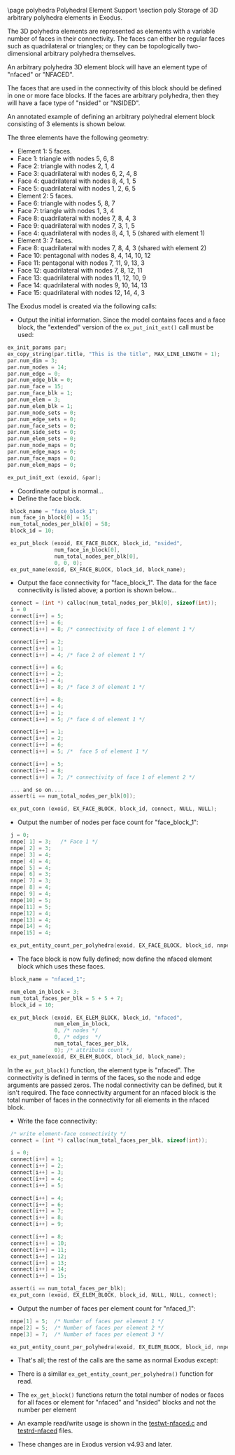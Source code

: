 \page polyhedra Polyhedral Element Support
\section poly Storage of 3D arbitrary polyhedra elements in Exodus.

The 3D polyhedra elements are represented as elements with a variable
number of faces in their connectivity.  The faces can either be
regular faces such as quadrilateral or triangles; or they can be
topologically two-dimensional arbitrary polyhedra themselves.

An arbitrary polyhedra 3D element block will have an element type of
"nfaced" or "NFACED".

The faces that are used in the connectivity of this block should be
defined in one or more face blocks.  If the faces are arbitrary
polyhedra, then they will have a face type of "nsided" or "NSIDED".

An annotated example of defining an arbitrary polyhedral element block
consisting of 3 elements is shown below.

The three elements have the following geometry:

*   Element 1: 5 faces.
  *   Face 1: triangle with nodes 5, 6, 8
  *   Face 2: triangle with nodes 2, 1, 4
  *   Face 3: quadrilateral with nodes 6, 2, 4, 8
  *   Face 4: quadrilateral with nodes 8, 4, 1, 5
  *   Face 5: quadrilateral with nodes 1, 2, 6, 5
*   Element 2: 5 faces.
  *   Face 6: triangle with nodes 5, 8, 7
  *   Face 7: triangle with nodes 1, 3, 4
  *   Face 8: quadrilateral with nodes 7, 8, 4, 3
  *   Face 9: quadrilateral with nodes 7, 3, 1, 5
  *   Face 4: quadrilateral with nodes 8, 4, 1, 5 (shared with element 1)
*   Element 3: 7 faces.
  *   Face  8: quadrilateral with nodes 7, 8, 4, 3 (shared with element 2)
  *   Face 10: pentagonal with nodes 8, 4, 14, 10, 12
  *   Face 11: pentagonal with nodes 7, 11, 9, 13, 3
  *   Face 12: quadrilateral with nodes 7, 8, 12, 11
  *   Face 13: quadrilateral with nodes 11, 12, 10, 9
  *   Face 14: quadrilateral with nodes 9, 10, 14, 13
  *   Face 15: quadrilateral with nodes 12, 14, 4, 3

The Exodus model is created via the following calls:

*   Output the initial information.  Since the model contains faces and
  a face block, the "extended" version of the `ex_put_init_ext()` call must be used:
  ~~~~C
  ex_init_params par;
  ex_copy_string(par.title, "This is the title", MAX_LINE_LENGTH + 1);
  par.num_dim = 3;
  par.num_nodes = 14;
  par.num_edge = 0;
  par.num_edge_blk = 0;
  par.num_face = 15;
  par.num_face_blk = 1;
  par.num_elem = 3;
  par.num_elem_blk = 1;
  par.num_node_sets = 0;
  par.num_edge_sets = 0;
  par.num_face_sets = 0;
  par.num_side_sets = 0;
  par.num_elem_sets = 0;
  par.num_node_maps = 0;
  par.num_edge_maps = 0;
  par.num_face_maps = 0;
  par.num_elem_maps = 0;

  ex_put_init_ext (exoid, &par);
  ~~~~

*   Coordinate output is normal...
*   Define the face block.
  ~~~~C
   block_name = "face_block_1";
   num_face_in_block[0] = 15;
   num_total_nodes_per_blk[0] = 58;
   block_id = 10;

   ex_put_block (exoid, EX_FACE_BLOCK, block_id, "nsided",
                 num_face_in_block[0],
                 num_total_nodes_per_blk[0],
                 0, 0, 0);
   ex_put_name(exoid, EX_FACE_BLOCK, block_id, block_name);
  ~~~~

*   Output the face connectivity for "face_block_1".
  The data for the face connectivity is listed above; a portion is shown below...
  ~~~~C
   connect = (int *) calloc(num_total_nodes_per_blk[0], sizeof(int));
   i = 0
   connect[i++] = 5;
   connect[i++] = 6;
   connect[i++] = 8; /* connectivity of face 1 of element 1 */

   connect[i++] = 2;
   connect[i++] = 1;
   connect[i++] = 4; /* face 2 of element 1 */

   connect[i++] = 6;
   connect[i++] = 2;
   connect[i++] = 4;
   connect[i++] = 8; /* face 3 of element 1 */

   connect[i++] = 8;
   connect[i++] = 4;
   connect[i++] = 1;
   connect[i++] = 5; /* face 4 of element 1 */

   connect[i++] = 1;
   connect[i++] = 2;
   connect[i++] = 6;
   connect[i++] = 5; /*  face 5 of element 1 */

   connect[i++] = 5;
   connect[i++] = 8;
   connect[i++] = 7; /* connectivity of face 1 of element 2 */

   ... and so on....
   assert(i == num_total_nodes_per_blk[0]);

   ex_put_conn (exoid, EX_FACE_BLOCK, block_id, connect, NULL, NULL);
  ~~~~

*   Output the number of nodes per face count for "face_block_1":
  ~~~~C
   j = 0;
   nnpe[ 1] = 3;   /* Face 1 */
   nnpe[ 2] = 3;
   nnpe[ 3] = 4;
   nnpe[ 4] = 4;
   nnpe[ 5] = 4;
   nnpe[ 6] = 3;
   nnpe[ 7] = 3;
   nnpe[ 8] = 4;
   nnpe[ 9] = 4;
   nnpe[10] = 5;
   nnpe[11] = 5;
   nnpe[12] = 4;
   nnpe[13] = 4;
   nnpe[14] = 4;
   nnpe[15] = 4;

   ex_put_entity_count_per_polyhedra(exoid, EX_FACE_BLOCK, block_id, nnpe);
  ~~~~

*   The face block is now fully defined; now define the nfaced element
  block which uses these faces.
  ~~~~C
   block_name = "nfaced_1";

   num_elem_in_block = 3;
   num_total_faces_per_blk = 5 + 5 + 7;
   block_id = 10;

   ex_put_block (exoid, EX_ELEM_BLOCK, block_id, "nfaced",
                 num_elem_in_block,
                 0, /* nodes */
                 0, /* edges  */
                 num_total_faces_per_blk,
                 0); /* attribute count */
   ex_put_name(exoid, EX_ELEM_BLOCK, block_id, block_name);
  ~~~~

   In the `ex_put_block()` function, the element type is "nfaced".  The
   connectivity is defined in terms of the faces, so the node and edge
   arguments are passed zeros.  The nodal connectivity can be defined,
   but it isn't required.  The face connectivity argument for an
   nfaced block is the total number of faces in the connectivity for all
   elements in the nfaced block.

*   Write the face connectivity:
  ~~~~C
   /* write element-face connectivity */
   connect = (int *) calloc(num_total_faces_per_blk, sizeof(int));

   i = 0;
   connect[i++] = 1;
   connect[i++] = 2;
   connect[i++] = 3;
   connect[i++] = 4;
   connect[i++] = 5;

   connect[i++] = 4;
   connect[i++] = 6;
   connect[i++] = 7;
   connect[i++] = 8;
   connect[i++] = 9;

   connect[i++] = 8;
   connect[i++] = 10;
   connect[i++] = 11;
   connect[i++] = 12;
   connect[i++] = 13;
   connect[i++] = 14;
   connect[i++] = 15;

   assert(i == num_total_faces_per_blk);
   ex_put_conn (exoid, EX_ELEM_BLOCK, block_id, NULL, NULL, connect);
  ~~~~

*   Output the number of faces per element count for "nfaced_1":
  ~~~~C
   nnpe[1] = 5;  /* Number of faces per element 1 */
   nnpe[2] = 5;  /* Number of faces per element 2 */
   nnpe[3] = 7;  /* Number of faces per element 3 */

   ex_put_entity_count_per_polyhedra(exoid, EX_ELEM_BLOCK, block_id, nnpe);
  ~~~~

*   That's all; the rest of the calls are the same as normal Exodus except:

  *   There is a similar `ex_get_entity_count_per_polyhedra()` function for read.

  *   The `ex_get_block()` functions return the total number of nodes or
    faces for all faces or element for "nfaced" and "nsided" blocks
    and not the number per element

*   An example read/write usage is shown in the
  [testwt-nfaced.c](../../../../../../Downloads/seacas-fb42509c50b83f998803aa002e3455c8d34e3f13/packages/seacas/libraries/exodus/test/testwt-nfaced.c) and [testrd-nfaced](../../../../../../Downloads/seacas-fb42509c50b83f998803aa002e3455c8d34e3f13/packages/seacas/libraries/exodus/test/testrd-nfaced.c) files.

*   These changes are in Exodus version v4.93 and later.
